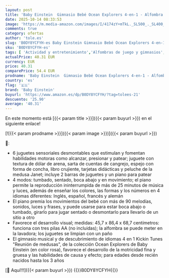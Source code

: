 ```yaml
---
layout: post
title: 'Baby Einstein  Gimnasio Bebé Ocean Explorers 4-en-1 - Alfombra Bebé Juegos con Kick Piano  Música & Descubrimiento de Idiomas  Juguetes Sensoriales  Recién Nacido +  Rosa'
date: 2025-10-14 08:33:53
image: 'https://m.media-amazon.com/images/I/4174zY+mTkL._SL500_._SL400_.jpg'
comments: true
category: ofertas
author: 'tole.es'
slug: 'B0DY8YCFYH-es Baby Einstein Gimnasio Bebé Ocean Explorers 4-en-1 -...'
sku: 'B0DY8YCFYH-es'
tags: [ 'Actividad y entretenimiento','Alfombras de juego y gimnasios','Arborist Merchandising Root','Bebé','Bebés','Juguetes y juegos','Self Service','Special Features Stores','Top brands in Toys','b6d17eda-2c26-45ed-a098-453a9f96e839_0','b6d17eda-2c26-45ed-a098-453a9f96e839_2801','b6d17eda-2c26-45ed-a098-453a9f96e839_6301','baby einstein','bebé','nacido','recién','🇪🇸', ]
actualPrice: 40.31 EUR
currency: EUR
price: 40.31
comparePrice: 54.4 EUR
prodname: 'Baby Einstein  Gimnasio Bebé Ocean Explorers 4-en-1 - Alfombra Bebé Juegos con Kick Piano  Música & Descubrimiento de Idiomas  Juguetes Sensoriales  Recién Nacido +  Rosa'
country: 'es'
flag: '🇪🇸'
brand: 'Baby Einstein'
buyurl: 'https://www.amazon.es/dp/B0DY8YCFYH/?tag=tolees-21'
descuento: '25.90'
average: '40.31'
---
```


En este momento está [{{< param title >}}]({{< param buyurl >}}) en el siguiente enlace!

[![{{< param prodname >}}]({{< param image >}})]({{< param buyurl >}})

🔎:

- 6 juguetes sensoriales desmontables que estimulan y fomentan habilidades motoras como alcanzar, presionar y patear; juguete con textura de dólar de arena, sarta de cuentas de cangrejo, espejo con forma de concha, libro crujiente, tarjetas didácticas y peluche de la medusa Janet; incluye 2 barras de juguetes y un piano para patear
- 4 modos: tumbado, sentado, boca abajo y en movimiento; el piano permite la reproducción ininterrumpida de más de 25 minutos de música y luces, además de enseñar los colores, las formas y los números en 4 idiomas diferentes: Inglés, español, francés y alemán
- El piano premia los movimientos del bebé con más de 90 melodías, sonidos, luces y frases, y puede usarse para estar boca abajo o tumbado, girarlo para jugar sentado o desmontarlo para llevarlo de un sitio a otro
- Favorece el desarrollo visual; medidas: 45,7 x 86,4 x 68,7 centímetros: funciona con tres pilas AA (no incluidas); la alfombra se puede meter en la lavadora; los juguetes se limpian con un paño
- El gimnasio musical y de descubrimiento de idiomas 4 en 1 Kickin Tunes "Reunión de medusas", de la colección Ocean Explorers de Baby Einstein (en color rosa), favorece el desarrollo de la motricidad fina y gruesa y las habilidades de causa y efecto; para edades desde recién nacidos hasta los 3 años

[🛒 Aquí!!!]({{< param buyurl >}})
{{<world>}}B0DY8YCFYH{{</world>}}
